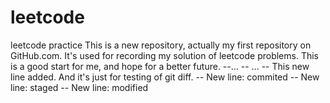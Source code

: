 # leetcode
leetcode practice
This is a new repository, actually my first repository on GitHub.com.
It's used for recording my solution of leetcode problems.
This is a good start for me, and hope for a better future.
--...
-- ...
-- This new line added. And it's just for testing of git diff.
-- New line: commited
-- New line: staged
-- New line: modified
